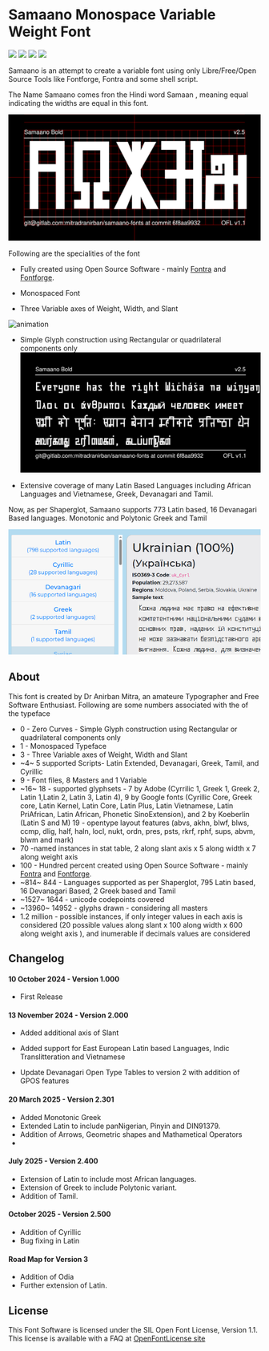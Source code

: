 # Samaano Monospace Variable Weight Font

 
[![][Fontbakery]](https://mitradranirban.github.io/samaano-fonts/fontbakery/fontbakery-report.html)
[![][Universal]](https://mitradranirban.github.io/samaano-fonts/fontbakery/fontbakery-report.html)
[![][Font File]](https://mitradranirban.github.io/samaano-fonts/fontbakery/fontbakery-report.html)
[![][OpenType]](https://mitradranirban.github.io/samaano-fonts/fontbakery/fontbakery-report.html)

[Fontbakery]: https://img.shields.io/endpoint?url=https%3A%2F%2Fraw.githubusercontent.com%2Fmitradranirban%2Fsamaano-fonts%2Fgh-pages%2Fbadges%2Foverall.json
[Universal]: https://img.shields.io/endpoint?url=https%3A%2F%2Fraw.githubusercontent.com%2Fmitradranirban%2Fsamaano-fonts%2Fgh-pages%2Fbadges%2FUniversalProfileChecks.json
[Font File]: https://img.shields.io/endpoint?url=https%3A%2F%2Fraw.githubusercontent.com%2Fmitradranirban%2Fsamaano-fonts%2Fgh-pages%2Fbadges%2FFontFileChecks.json
[Repository]: https://img.shields.io/endpoint?url=https%3A%2F%2Fraw.githubusercontent.com%2Fmitradranirban%2Fsamaano-fonts%2Fgh-pages%2Fbadges%2FRepositoryChecks.json
[OpenType]: https://img.shields.io/endpoint?url=https%3A%2F%2Fraw.githubusercontent.com%2Fmitradranirban%2Fsamaano-fonts%2Fgh-pages%2Fbadges%2FOpenTypeSpecificationChecks.json

Samaano is an attempt to create a variable font using only Libre/Free/Open Source Tools like Fontforge, Fontra and some shell script.
 
The Name Samaano comes fron the Hindi word Samaan , meaning equal indicating the widths are equal in this font. 


![Sample Image](documentation/image1.png)

Following are the specialities of the font

* Fully created using Open Source Software - mainly [Fontra](https://fontra.xyz) and [Fontforge](https://github.com/fontforge/fontforge).

* Monospaced Font

* Three Variable axes of Weight, Width, and Slant

![animation](documentation/Samaano3.gif)


* Simple Glyph construction using Rectangular or quadrilateral components only
![Sample Image2](documentation/image2.png)
 
* Extensive coverage of many Latin Based Languages including African Languages and Vietnamese, Greek, Devanagari and Tamil.

Now, as per Shaperglot, Samaano supports 773  Latin based,
16 Devanagari Based languages.  Monotonic and Polytonic Greek and Tamil

![shaperglot](documentation/samaano-shaperglot.png) 



## About

This font is created by Dr Anirban Mitra, an amateure Typographer and Free Software Enthusiast.
Following are some numbers associated with the of the typeface

*   0 - Zero Curves - Simple Glyph construction using Rectangular or quadrilateral components only
*   1 - Monospaced Typeface
*   3 - Three Variable axes of Weight, Width and Slant
*   ~4~ 5 supported Scripts- Latin Extended, Devanagari, Greek, Tamil, and Cyrillic
*   9 - Font files, 8 Masters and 1 Variable 
*   ~16~ 18 - supported glyphsets - 7 by Adobe (Cyrrilic 1, Greek 1, Greek 2, Latin 1,Latin 2, Latin 3, Latin 4), 9 by Google fonts (Cyrillic Core, Greek core, Latin Kernel, Latin Core, Latin Plus, Latin Vietnamese, Latin PriAfrican, Latin African, Phonetic SinoExtension), and 2 by Koeberlin (Latin S and M)
19 - opentype layout features (abvs, akhn, blwf, blws, ccmp, dlig, half, haln, locl, nukt, ordn, pres, psts, rkrf, rphf, sups, abvm, blwm and mark)
*   70 -named instances in stat table, 2 along slant axis x 5 along width x 7 along weight axis
*   100 - Hundred percent created using Open Source Software - mainly [Fontra](https://fontra.xyz) and [Fontforge](https://github.com/fontforge/fontforge).
*   ~814~ 844 - Languages supported as per Shaperglot, 795 Latin based, 16 Devanagari Based, 2 Greek based and Tamil
*   ~1527~ 1644 - unicode codepoints covered
*   ~13960~ 14952 - glyphs drawn - considering all masters
*   1.2 million - possible instances, if only integer values in each axis is considered (20 possible values along slant x 100 along width x 600 along weight axis ), and inumerable if decimals values are considered

## Changelog

#### 10 October 2024 - Version 1.000
 * First Release

#### 13 November 2024 - Version 2.000
  * Added additional axis of Slant

  * Added support for East European Latin based Languages, Indic Translitteration and Vietnamese

  * Update Devanagari Open  Type Tables to version 2 with addition of GPOS features

#### 20 March 2025 - Version 2.301
  * Added Monotonic Greek
  * Extended Latin to include panNigerian, Pinyin and DIN91379.
  * Addition of Arrows, Geometric shapes and Mathametical Operators
  *
#### July 2025 - Version 2.400
  * Extension of Latin to include most African languages.
  * Extension of Greek to include Polytonic variant.
  * Addition of Tamil.
#### October 2025 - Version 2.500
* Addition of Cyrillic
* Bug fixing in Latin


#### Road Map for Version 3

* Addition of Odia
* Further extension of Latin.



## License

This Font Software is licensed under the SIL Open Font License, Version 1.1.
This license is available with a FAQ at [OpenFontLicense site](https://openfontlicense.org/)

 
